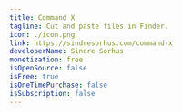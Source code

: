 ```yaml
---
title: Command X
tagline: Cut and paste files in Finder.
icon: ./icon.png
link: https://sindresorhus.com/command-x
developerName: Sindre Sorhus
monetization: free
isOpenSource: false
isFree: true
isOneTimePurchase: false
isSubscription: false
---
```

